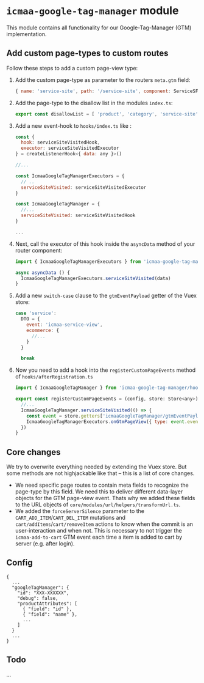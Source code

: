 # `icmaa-google-tag-manager` module

This module contains all functionality for our Google-Tag-Manager (GTM) implementation.

## Add custom page-types to custom routes

Follow these steps to add a custom page-view type:

1. Add the custom page-type as parameter to the routers `meta.gtm` field:
   ```js
   { name: 'service-site', path: '/service-site', component: ServiceSFC, meta: { gtm: 'service-site' } }
   ```
2. Add the page-type to the disallow list in the modules `index.ts`:
   ```js
   export const disallowList = [ 'product', 'category', 'service-site' ]
   ```
4. Add a new event-hook to `hooks/index.ts` like :
   ```js
   const {
     hook: serviceSiteVisitedHook,
     executor: serviceSiteVisitedExecutor
   } = createListenerHook<{ data: any }>()
   
   //...
   
   const IcmaaGoogleTagManagerExecutors = {
     // ..
     serviceSiteVisited: serviceSiteVisitedExecutor
   }
   
   const IcmaaGoogleTagManager = {
     //...
     serviceSiteVisited: serviceSiteVisitedHook
   }
   
   ...
   ```
5. Next, call the executor of this hook inside the `asyncData` method of your router component:
   ```js
   import { IcmaaGoogleTagManagerExecutors } from 'icmaa-google-tag-manager/hooks'

   async asyncData () {
     IcmaaGoogleTagManagerExecutors.serviceSiteVisited(data)
   }
   ```
6. Add a new `switch-case` clause to the `gtmEventPayload` getter of the Vuex store:
   ```js
   case 'service':
     DTO = {
       event: 'icmaa-service-view',
       ecommerce: {
         //...
       }
     }

     break
   ```
7. Now you need to add a hook into the `registerCustomPageEvents` method of `hooks/afterRegistration.ts`
   ```js
   import { IcmaaGoogleTagManager } from 'icmaa-google-tag-manager/hooks'

   export const registerCustomPageEvents = (config, store: Store<any>) => {
     //...
     IcmaaGoogleTagManager.serviceSiteVisited(() => {
       const event = store.getters['icmaaGoogleTagManager/gtmEventPayload']('service')
       IcmaaGoogleTagManagerExecutors.onGtmPageView({ type: event.event, event })
     })
   }
   ```

## Core changes

We try to overwrite everything needed by extending the Vuex store. But some methods are not highjackable like that – this is a list of core changes.

* We need specific page routes to contain meta fields to recognize the page-type by this field. We need this to deliver different data-layer objects for the GTM page-view event. Thats why we added these fields to the URL objects of `core/modules/url/helpers/transformUrl.ts`.
* We added the `forceServerSilence` parameter to the `CART_ADD_ITEM`/`CART_DEL_ITEM` mutations and `cart/addItems`/`cart/removeItem` actions to know when the commit is an user-interaction and when not. This is necessary to not trigger the `icmaa-add-to-cart` GTM event each time a item is added to cart by server (e.g. after login).

## Config

```
{
  ...
  "googleTagManager": {
    "id": "XXX-XXXXXX",
    "debug": false,
    "productAttributes": [
      { "field": "id" },
      { "field": "name" },
      ...
    ]
  }
  ...
}
```

## Todo

...

